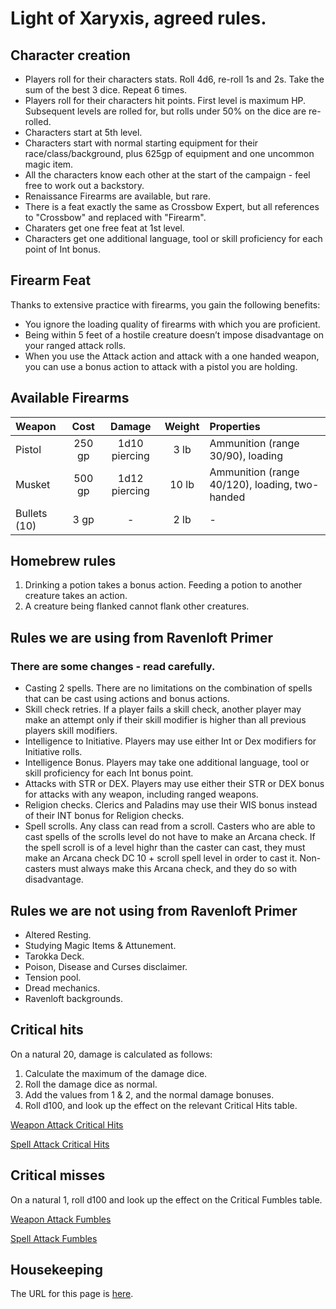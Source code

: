 # Light of Xaryxis, agreed rules.

## Character creation

- Players roll for their characters stats.  Roll 4d6, re-roll 1s and 2s.  Take the sum of the best 3 dice.  Repeat 6 times.
- Players roll for their characters hit points.  First level is maximum HP.  Subsequent levels are rolled for, but rolls under 50% on the dice are re-rolled.
- Characters start at 5th level.
- Characters start with normal starting equipment for their race/class/background, plus 625gp of equipment and one uncommon magic item.
- All the characters know each other at the start of the campaign - feel free to work out a backstory.
- Renaissance Firearms are available, but rare.
- There is a feat exactly the same as Crossbow Expert, but all references to "Crossbow" and replaced with "Firearm".
- Charaters get one free feat at 1st level.
- Characters get one additional language, tool or skill proficiency for each point of Int bonus.

## Firearm Feat

Thanks to extensive practice with firearms, you gain the following benefits:

- You ignore the loading quality of firearms with which you are proficient.
- Being within 5 feet of a hostile creature doesn’t impose disadvantage on your ranged attack rolls.
- When you use the Attack action and attack with a one handed weapon, you can use a bonus action to attack with a pistol you are holding.

## Available Firearms

| Weapon       | Cost   | Damage        | Weight | Properties                                     |
| :----------- | :----: | :-----------: | :----: | :--------------------------------------------- |
| Pistol       | 250 gp | 1d10 piercing | 3 lb   | Ammunition (range 30/90), loading              |
| Musket       | 500 gp | 1d12 piercing | 10 lb  | Ammunition (range 40/120), loading, two-handed |
| Bullets (10) | 3 gp   | -             | 2 lb   | -                                              | 

## Homebrew rules

1. Drinking a potion takes a bonus action.  Feeding a potion to another creature takes an action.
2. A creature being flanked cannot flank other creatures.

## Rules we are using from Ravenloft Primer

### There are some changes - read carefully.

- Casting 2 spells. There are no limitations on the combination of spells that can be cast using actions and bonus actions.
- Skill check retries. If a player fails a skill check, another player may make an attempt only if their skill modifier is higher than all previous players skill modifiers.
- Intelligence to Initiative.  Players may use either Int or Dex modifiers for Initiative rolls.
- Intelligence Bonus. Players may take one additional language, tool or skill proficiency for each Int bonus point.
- Attacks with STR or DEX.  Players may use either their STR or DEX bonus for attacks with any weapon, including ranged weapons.
- Religion checks.  Clerics and Paladins may use their WIS bonus instead of their INT bonus for Religion checks.
- Spell scrolls. Any class can read from a scroll.  Casters who are able to cast spells of the scrolls level do not have to make an Arcana check.  If the spell scroll is of a level highr than the caster can cast, they must make an Arcana check DC 10 + scroll spell level in order to cast it.  Non-casters must always make this Arcana check, and they do so with disadvantage.

## Rules we are not using from Ravenloft Primer

- Altered Resting.
- Studying Magic Items & Attunement.
- Tarokka Deck.
- Poison, Disease and Curses disclaimer.
- Tension pool.
- Dread mechanics.
- Ravenloft backgrounds.

## Critical hits

On a natural 20, damage is calculated as follows:

1. Calculate the maximum of the damage dice.
2. Roll the damage dice as normal.
3. Add the values from 1 & 2, and the normal damage bonuses.
4. Roll d100, and look up the effect on the relevant Critical Hits table.

[Weapon Attack Critical Hits](WeaponCriticalHits.html)

[Spell Attack Critical Hits](SpellCriticalHits.html)

## Critical misses

On a natural 1, roll d100 and look up the effect on the Critical Fumbles table.

[Weapon Attack Fumbles](WeaponCriticalMisses.html)

[Spell Attack Fumbles](SpellCriticalMisses.html)


## Housekeeping

The URL for this page is [here](https://scottsedgwick.github.io/Light_Of_Xaryxis/).